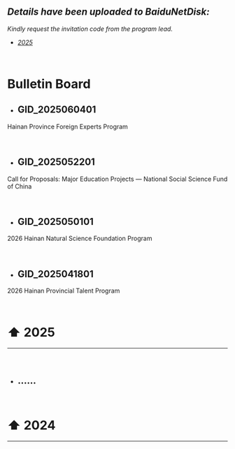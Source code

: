 <br>

## *Details have been uploaded to BaiduNetDisk:*

*Kindly request the invitation code from the program lead.*

- *[2025](https://pan.baidu.com/s/12DZdno9scE8XYMwLvpGpfg)*

<br>

# Bulletin Board

- ## GID_2025060401

Hainan Province Foreign Experts Program
  
<br>

- ## GID_2025052201

Call for Proposals: Major Education Projects — National Social Science Fund of China

<br>

- ## GID_2025050101

2026 Hainan Natural Science Foundation Program

<br>

- ## GID_2025041801

2026 Hainan Provincial Talent Program

<br>

# ⬆ 2025

---



<br>

- ## ......
<br>

# ⬆ 2024

---
